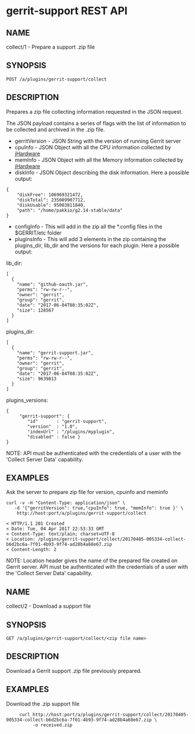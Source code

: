 gerrit-support REST API
==============================

NAME
----
collect/1 - Prepare a support .zip file

SYNOPSIS
--------
```
POST /a/plugins/gerrit-support/collect
```

DESCRIPTION
-----------
Prepares a zip file collecting information requested in the JSON request.

The JSON payload contains a series of flags with the list of information to be
collected and archived in the .zip file.

- gerritVersion - JSON String with the version of running Gerrit server
- cpuInfo - JSON Object with all the CPU information collected by [jHardware](https://github.com/profesorfalken/jHardware)
- memInfo - JSON Object with all the Memory information collected by [jHardware](https://github.com/profesorfalken/jHardware)
- diskInfo - JSON Object describing the disk information. Here a possible output:

```
{
    "diskFree": 106969321472,
    "diskTotal": 235089907712,
    "diskUsable": 95003811840,
    "path": "/home/pakkio/g2.14-stable/data"
}
```

- configInfo - This will add in the zip all the *.config files in the $GERRIT/etc folder
- pluginsInfo - This will add 3 elements in the zip containing the plugins_dir,
  lib_dir and the versions for each plugin. Here a possible output:

lib_dir:
```
[
  {
    "name": "github-oauth.jar",
    "perms": "rw-rw-r--",
    "owner": "gerrit",
    "group": "gerrit",
    "date": "2017-06-04T08:35:02Z",
    "size": 128567
  }
]
```

plugins_dir:
```
[
  {
    "name": "gerrit-support.jar",
    "perms": "rw-rw-r--",
    "owner": "gerrit",
    "group": "gerrit",
    "date": "2017-06-04T08:35:02Z",
    "size": 9639813
  }
]
```

plugins_versions:
```
{
     "gerrit-support": {
        "id"       : "gerrit-support",
        "version"  : "1.0",
        "indexUrl" : "/plugins/myplugin",
        "disabled" : false }
}
```

NOTE: API must be authenticated with the credentials of a user with the
'Collect Server Data' capability.

EXAMPLES
--------

Ask the server to prepare zip file for version, cpuinfo and meminfo

```
curl -v -H "Content-Type: application/json" \
   -d '{"gerritVersion": true,"cpuInfo": true, "memInfo": true }' \
    http://host:port/a/plugins/gerrit-support/collect

< HTTP/1.1 201 Created
< Date: Tue, 04 Apr 2017 22:53:33 GMT
< Content-Type: text/plain; charset=UTF-8
< Location: /plugins/gerrit-support/collect/20170405-005334-collect-b6d2bc6a-7f01-4b93-9f74-ad28b4a68e67.zip
< Content-Length: 2

```

NOTE: Location header gives the name of the prepared file created on Gerrit
server. API must be authenticated with the credentials of a user with the
'Collect Server Data' capability.


NAME
----
collect/2 - Download a support file

SYNOPSIS
--------
```
GET /a/plugins/gerrit-support/collect/<zip file name>
```

DESCRIPTION
-----------
Download a Gerrit support .zip file previously prepared.

EXAMPLES
--------

Download the .zip support file

```
     curl http://host:port/a/plugins/gerrit-support/collect/20170405-005334-collect-b6d2bc6a-7f01-4b93-9f74-ad28b4a68e67.zip \
          -o received.zip
```

